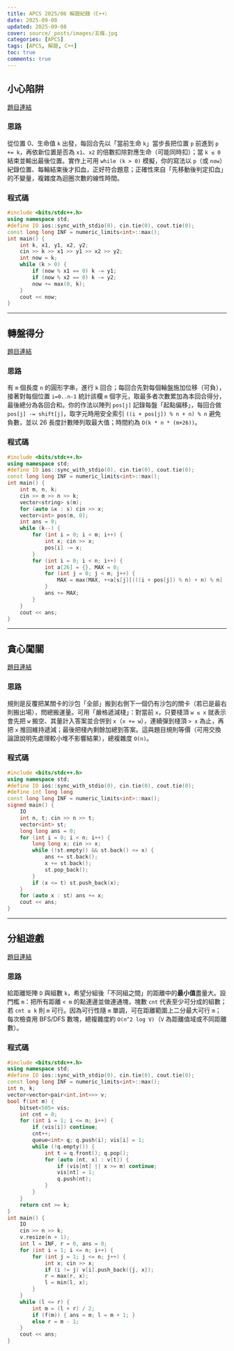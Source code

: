 ```yaml
---
title: APCS 2025/06 解題紀錄（C++）
date: 2025-09-08
updated: 2025-09-08
cover: source/_posts/images/五條.jpg
categories: [APCS]
tags: [APCS, 解題, C++]
toc: true
comments: true
---
```

## 小心陷阱
[題目連結](https://zerojudge.tw/ShowProblem?problemid=q836)

### 思路

從位置 0、生命值 `k` 出發，每回合先以「當前生命 `k`」當步長把位置 `p` 前進到 `p += k`，再依新位置是否為 `x1`、`x2` 的倍數扣除對應生命（可能同時扣）；當 `k ≤ 0` 結束並輸出最後位置。實作上可用 `while (k > 0)` 模擬，你的寫法以 `p`（或 `now`）紀錄位置、每輪結束後才扣血，正好符合題意；正確性來自「先移動後判定扣血」的不變量，複雜度為迴圈次數的線性時間。

### 程式碼
```cpp
#include <bits/stdc++.h>
using namespace std;
#define IO ios::sync_with_stdio(0), cin.tie(0), cout.tie(0);
const long long INF = numeric_limits<int>::max();
int main() {
    int k, x1, y1, x2, y2;
    cin >> k >> x1 >> y1 >> x2 >> y2;
    int now = k;
    while (k > 0) {
        if (now % x1 == 0) k -= y1;
        if (now % x2 == 0) k -= y2;
        now += max(0, k);
    }
    cout << now;
}
```

---

## 轉盤得分
[題目連結](https://zerojudge.tw/ShowProblem?problemid=q837)

### 思路

有 `m` 個長度 `n` 的圓形字串，進行 `k` 回合；每回合先對每個輪盤施加位移（可負），接著對每個位置 `i=0..n-1` 統計該欄 `m` 個字元，取最多者次數累加為本回合得分，最後總分為各回合和。你的作法以陣列 `pos[j]` 記錄每盤「起點偏移」，每回合做 `pos[j] -= shift[j]`，取字元時用安全索引 `((i + pos[j]) % n + n) % n` 避免負數，並以 26 長度計數陣列取最大值；時間約為 `O(k * n * (m+26))`。

### 程式碼

```cpp
#include <bits/stdc++.h>
using namespace std;
#define IO ios::sync_with_stdio(0), cin.tie(0), cout.tie(0);
const long long INF = numeric_limits<int>::max();
int main() {
    int m, n, k;
    cin >> m >> n >> k;
    vector<string> s(m);
    for (auto &x : s) cin >> x;
    vector<int> pos(m, 0);
    int ans = 0;
    while (k--) {
        for (int i = 0; i < m; i++) {
            int x; cin >> x;
            pos[i] -= x;
        }
        for (int i = 0; i < n; i++) {
            int a[26] = {}, MAX = 0;
            for (int j = 0; j < m; j++) {
                MAX = max(MAX, ++a[s[j][(((i + pos[j]) % n) + n) % n] - 'a']);
            }
            ans += MAX;
        }
    }
    cout << ans;
}
```

---

## 貪心闖關
[題目連結](https://zerojudge.tw/ShowProblem?problemid=q838)

### 思路

規則是反覆把某關卡的沙包「全部」搬到右側下一個仍有沙包的關卡（若已是最右則搬出場），問總搬運量。可用「嚴格遞減棧」：對當前 `x`，只要棧頂 `w ≤ x` 就表示會先把 `w` 搬空、其量計入答案並合併到 `x`（`x += w`），連續彈到棧頂 `> x` 為止，再把 `x` 推回維持遞減；最後把棧內剩餘加總到答案。這與題目規則等價（可用交換論證說明先處理較小堆不影響結果），總複雜度 `O(n)`。

### 程式碼

```cpp
#include <bits/stdc++.h>
using namespace std;
#define IO ios::sync_with_stdio(0), cin.tie(0), cout.tie(0);
#define int long long
const long long INF = numeric_limits<int>::max();
signed main() {
    IO
    int n, t; cin >> n >> t;
    vector<int> st;
    long long ans = 0;
    for (int i = 0; i < n; i++) {
        long long x; cin >> x;
        while (!st.empty() && st.back() <= x) {
            ans += st.back();
            x += st.back();
            st.pop_back();
        }
        if (x <= t) st.push_back(x);
    }
    for (auto x : st) ans += x;
    cout << ans;
}
```

---

## 分組遊戲
[題目連結](https://zerojudge.tw/ShowProblem?problemid=q839)

### 思路

給距離矩陣 `D` 與組數 `k`，希望分組後「不同組之間」的距離中的**最小值**盡量大。設門檻 `m`：把所有距離 `< m` 的點連邊並做連通塊，塊數 `cnt` 代表至少可分成的組數；若 `cnt ≥ k` 則 `m` 可行。因為可行性隨 `m` 單調，可在距離範圍上二分最大可行 `m`；每次檢查用 BFS/DFS 數塊，總複雜度約 `O(n^2 log V)`（`V` 為距離值域或不同距離數）。

### 程式碼

```cpp
#include <bits/stdc++.h>
using namespace std;
#define IO ios::sync_with_stdio(0), cin.tie(0), cout.tie(0);
const long long INF = numeric_limits<int>::max();
int n, k;
vector<vector<pair<int,int>>> v;
bool f(int m) {
    bitset<505> vis;
    int cnt = 0;
    for (int i = 1; i <= n; i++) {
        if (vis[i]) continue;
        cnt++;
        queue<int> q; q.push(i); vis[i] = 1;
        while (!q.empty()) {
            int t = q.front(); q.pop();
            for (auto [nt, x] : v[t]) {
                if (vis[nt] || x >= m) continue;
                vis[nt] = 1;
                q.push(nt);
            }
        }
    }
    return cnt >= k;
}
int main() {
    IO
    cin >> n >> k;
    v.resize(n + 1);
    int l = INF, r = 0, ans = 0;
    for (int i = 1; i <= n; i++) {
        for (int j = 1; j <= n; j++) {
            int x; cin >> x;
            if (i != j) v[i].push_back({j, x});
            r = max(r, x);
            l = min(l, x);
        }
    }
    while (l <= r) {
        int m = (l + r) / 2;
        if (f(m)) { ans = m; l = m + 1; }
        else r = m - 1;
    }
    cout << ans;
}
```
